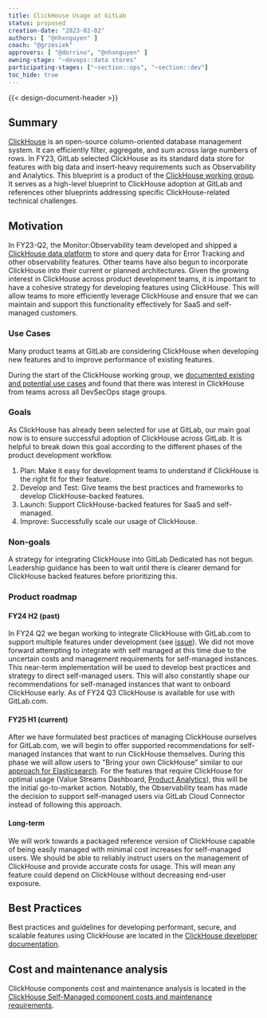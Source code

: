 ```yaml
---
title: ClickHouse Usage at GitLab
status: proposed
creation-date: "2023-02-02"
authors: [ "@nhxnguyen" ]
coach: "@grzesiek"
approvers: [ "@dorrino", "@nhxnguyen" ]
owning-stage: "~devops::data stores"
participating-stages: ["~section::ops", "~section::dev"]
toc_hide: true
---
```


<!-- vale gitlab.FutureTense = NO -->
{{< design-document-header >}}

## Summary

[ClickHouse](https://clickhouse.com/) is an open-source column-oriented database management system. It can efficiently filter, aggregate, and sum across large numbers of rows. In FY23, GitLab selected ClickHouse as its standard data store for features with big data and insert-heavy requirements such as Observability and Analytics. This blueprint is a product of the [ClickHouse working group](../../../../company/working-groups/clickhouse-datastore/). It serves as a high-level blueprint to ClickHouse adoption at GitLab and references other blueprints addressing specific ClickHouse-related technical challenges.

## Motivation

In FY23-Q2, the Monitor:Observability team developed and shipped a [ClickHouse data platform](https://gitlab.com/groups/gitlab-org/-/epics/7772) to store and query data for Error Tracking and other observability features. Other teams have also begun to incorporate ClickHouse into their current or planned architectures. Given the growing interest in ClickHouse across product development teams, it is important to have a cohesive strategy for developing features using ClickHouse. This will allow teams to more efficiently leverage ClickHouse and ensure that we can maintain and support this functionality effectively for SaaS and self-managed customers.

### Use Cases

Many product teams at GitLab are considering ClickHouse when developing new features and to improve performance of existing features.

During the start of the ClickHouse working group, we [documented existing and potential use cases](https://gitlab.com/groups/gitlab-com/-/epics/2075#use-cases) and found that there was interest in ClickHouse from teams across all DevSecOps stage groups.

### Goals

As ClickHouse has already been selected for use at GitLab, our main goal now is to ensure successful adoption of ClickHouse across GitLab. It is helpful to break down this goal according to the different phases of the product development workflow.

1. Plan: Make it easy for development teams to understand if ClickHouse is the right fit for their feature.
1. Develop and Test: Give teams the best practices and frameworks to develop ClickHouse-backed features.
1. Launch: Support ClickHouse-backed features for SaaS and self-managed.
1. Improve: Successfully scale our usage of ClickHouse.

### Non-goals

 A strategy for integrating ClickHouse into GitLab Dedicated has not begun. Leadership guidance has been to wait until there is clearer demand for ClickHouse backed features before prioritizing this.

### Product roadmap

#### FY24 H2 (past)

In FY24 Q2 we began working to integrate ClickHouse with GitLab.com to support multiple features under development (see [issue](https://gitlab.com/gitlab-com/www-gitlab-com/-/issues/34299)). We did not move forward attempting to integrate with self managed at this time due to the uncertain costs and management requirements for self-managed instances. This near-term implementation will be used to develop best practices and strategy to direct self-managed users. This will also constantly shape our recommendations for self-managed instances that want to onboard ClickHouse early. As of FY24 Q3 ClickHouse is available for use with GitLab.com.

#### FY25 H1 (current)

After we have formulated best practices of managing ClickHouse ourselves for GitLab.com, we will begin to offer supported recommendations for self-managed instances that want to run ClickHouse themselves. During this phase we will allow users to "Bring your own ClickHouse" similar to our [approach for Elasticsearch](https://docs.gitlab.com/ee/integration/advanced_search/elasticsearch.html#install-elasticsearch-or-aws-opensearch-cluster). For the features that require ClickHouse for optimal usage (Value Streams Dashboard, [Product Analytics](https://gitlab.com/groups/gitlab-org/-/epics/8921)), this will be the initial go-to-market action. Notably, the Observability team has made the decision to support self-managed users via GitLab Cloud Connector instead of following this approach.

#### Long-term

We will work towards a packaged reference version of ClickHouse capable of being easily managed with minimal cost increases for self-managed users. We should be able to reliably instruct users on the management of ClickHouse and provide accurate costs for usage. This will mean any feature could depend on ClickHouse without decreasing end-user exposure.

## Best Practices

Best practices and guidelines for developing performant, secure, and scalable features using ClickHouse are located in the [ClickHouse developer documentation](https://docs.gitlab.com/ee/development/database/clickhouse/index.html).

## Cost and maintenance analysis

ClickHouse components cost and maintenance analysis is located in the [ClickHouse Self-Managed component costs and maintenance requirements](self_managed_costs_and_requirements.md).
